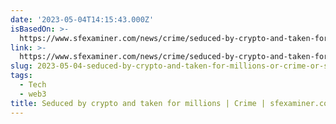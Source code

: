 ```yaml
---
date: '2023-05-04T14:15:43.000Z'
isBasedOn: >-
  https://www.sfexaminer.com/news/crime/seduced-by-crypto-and-taken-for-millions/article_c61695b6-e1d4-11ec-9333-07be7bfdc802.html
link: >-
  https://www.sfexaminer.com/news/crime/seduced-by-crypto-and-taken-for-millions/article_c61695b6-e1d4-11ec-9333-07be7bfdc802.html
slug: 2023-05-04-seduced-by-crypto-and-taken-for-millions-or-crime-or-sfexaminercom
tags:
  - Tech
  - web3
title: Seduced by crypto and taken for millions | Crime | sfexaminer.com
---
```


